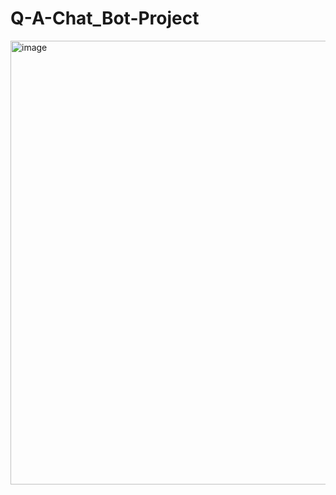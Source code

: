 # Q-A-Chat_Bot-Project

<img width="1733" height="710" alt="image" src="https://github.com/user-attachments/assets/d1a7069a-f470-4574-99bd-7a8890ac30d3" />
